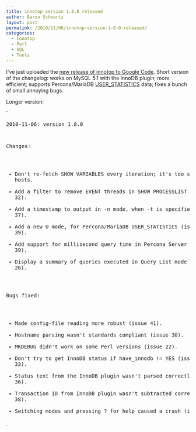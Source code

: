 ```yaml
---
title: innotop version 1.8.0 released
author: Baron Schwartz
layout: post
permalink: /2010/11/06/innotop-version-1-8-0-released/
categories:
  - Innotop
  - Perl
  - SQL
  - Tools
---
```

I've just uploaded the [new release of innotop to Google Code][1]. Short version of the changelog: works on MySQL 5.1 with the InnoDB plugin; more efficient; supports Percona/MariaDB [USER_STATISTICS][2] data; fixes a bunch of small annoying bugs.

Longer version:

`<pre>2010-11-06: version 1.8.0

   Changes:
   * Don't re-fetch SHOW VARIABLES every iteration; it's too slow on many hosts.
   * Add a filter to remove EVENT threads in SHOW PROCESSLIST (issue 32).
   * Add a timestamp to output in -n mode, when -t is specified (issue 37).
   * Add a new U mode, for Percona/MariaDB USER_STATISTICS (issue 39).
   * Add support for millisecond query time in Percona Server (issue 39).
   * Display a summary of queries executed in Query List mode (issue 26).

   Bugs fixed:
   * Made config-file reading more robust (issue 41).
   * Hostname parsing wasn't standards compliant (issue 30).
   * MKDEBUG didn't work on some Perl versions (issue 22).
   * Don't try to get InnoDB status if have_innodb != YES (issue 33).
   * Status text from the InnoDB plugin wasn't parsed correctly (issue 36).
   * Transaction ID from InnoDB plugin wasn't subtracted correctly (issue 38).
   * Switching modes and pressing ? for help caused a crash (issue 40).
</pre>`

 [1]: http://code.google.com/p/innotop/
 [2]: http://www.percona.com/docs/wiki/percona-server:features:userstatv2
